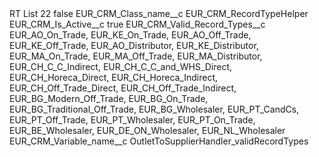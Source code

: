 <?xml version="1.0" encoding="UTF-8"?>
<CustomMetadata xmlns="http://soap.sforce.com/2006/04/metadata" xmlns:xsi="http://www.w3.org/2001/XMLSchema-instance" xmlns:xsd="http://www.w3.org/2001/XMLSchema">
    <label>RT List 22</label>
    <protected>false</protected>
    <values>
        <field>EUR_CRM_Class_name__c</field>
        <value xsi:type="xsd:string">EUR_CRM_RecordTypeHelper</value>
    </values>
    <values>
        <field>EUR_CRM_Is_Active__c</field>
        <value xsi:type="xsd:boolean">true</value>
    </values>
    <values>
        <field>EUR_CRM_Valid_Record_Types__c</field>
        <value xsi:type="xsd:string">EUR_AO_On_Trade,
EUR_KE_On_Trade,
EUR_AO_Off_Trade,
EUR_KE_Off_Trade,
EUR_AO_Distributor,
EUR_KE_Distributor,
EUR_MA_On_Trade,
EUR_MA_Off_Trade,
EUR_MA_Distributor,
EUR_CH_C_C_Indirect,
EUR_CH_C_C_and_WHS_Direct,
EUR_CH_Horeca_Direct,
EUR_CH_Horeca_Indirect,
EUR_CH_Off_Trade_Direct,
EUR_CH_Off_Trade_Indirect,
EUR_BG_Modern_Off_Trade,
EUR_BG_On_Trade,
EUR_BG_Traditional_Off_Trade,
EUR_BG_Wholesaler,
EUR_PT_CandCs,
EUR_PT_Off_Trade,
EUR_PT_Wholesaler,
EUR_PT_On_Trade,
EUR_BE_Wholesaler,
EUR_DE_ON_Wholesaler,
EUR_NL_Wholesaler</value>
    </values>
    <values>
        <field>EUR_CRM_Variable_name__c</field>
        <value xsi:type="xsd:string">OutletToSupplierHandler_validRecordTypes</value>
    </values>
</CustomMetadata>
